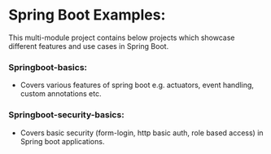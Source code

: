 # Spring Boot Examples:
This multi-module project contains below projects which showcase different features and use cases in Spring Boot.

### Springboot-basics:
  * Covers various features of spring boot e.g. actuators, event handling, custom annotations etc. 

### Springboot-security-basics:
  * Covers basic security (form-login, http basic auth, role based access) in Spring boot applications.
